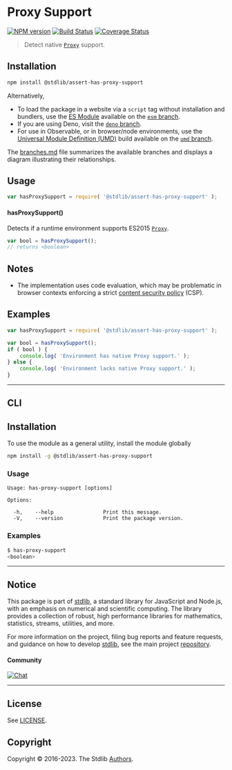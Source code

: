 <!--

@license Apache-2.0

Copyright (c) 2018 The Stdlib Authors.

Licensed under the Apache License, Version 2.0 (the "License");
you may not use this file except in compliance with the License.
You may obtain a copy of the License at

   http://www.apache.org/licenses/LICENSE-2.0

Unless required by applicable law or agreed to in writing, software
distributed under the License is distributed on an "AS IS" BASIS,
WITHOUT WARRANTIES OR CONDITIONS OF ANY KIND, either express or implied.
See the License for the specific language governing permissions and
limitations under the License.

-->

# Proxy Support

[![NPM version][npm-image]][npm-url] [![Build Status][test-image]][test-url] [![Coverage Status][coverage-image]][coverage-url] <!-- [![dependencies][dependencies-image]][dependencies-url] -->

> Detect native [`Proxy`][mdn-proxy] support.

<section class="installation">

## Installation

```bash
npm install @stdlib/assert-has-proxy-support
```

Alternatively,

-   To load the package in a website via a `script` tag without installation and bundlers, use the [ES Module][es-module] available on the [`esm` branch][esm-url].
-   If you are using Deno, visit the [`deno` branch][deno-url].
-   For use in Observable, or in browser/node environments, use the [Universal Module Definition (UMD)][umd] build available on the [`umd` branch][umd-url].

The [branches.md][branches-url] file summarizes the available branches and displays a diagram illustrating their relationships.

</section>

<section class="usage">

## Usage

```javascript
var hasProxySupport = require( '@stdlib/assert-has-proxy-support' );
```

#### hasProxySupport()

Detects if a runtime environment supports ES2015 [`Proxy`][mdn-proxy].

```javascript
var bool = hasProxySupport();
// returns <boolean>
```

</section>

<!-- /.usage -->

<section class="notes">

## Notes

-   The implementation uses code evaluation, which may be problematic in browser contexts enforcing a strict [content security policy][mdn-csp] (CSP).

</section>

<!-- /.notes -->

<section class="examples">

## Examples

<!-- eslint no-undef: "error" -->

```javascript
var hasProxySupport = require( '@stdlib/assert-has-proxy-support' );

var bool = hasProxySupport();
if ( bool ) {
    console.log( 'Environment has native Proxy support.' );
} else {
    console.log( 'Environment lacks native Proxy support.' );
}
```

</section>

<!-- /.examples -->

* * *

<section class="cli">

## CLI

<section class="installation">

## Installation

To use the module as a general utility, install the module globally

```bash
npm install -g @stdlib/assert-has-proxy-support
```

</section>

<!-- CLI usage documentation. -->

<section class="usage">

### Usage

```text
Usage: has-proxy-support [options]

Options:

  -h,    --help                Print this message.
  -V,    --version             Print the package version.
```

</section>

<!-- /.usage -->

<section class="examples">

### Examples

```bash
$ has-proxy-support
<boolean>
```

</section>

<!-- /.examples -->

</section>

<!-- /.cli -->

<!-- Section for related `stdlib` packages. Do not manually edit this section, as it is automatically populated. -->

<section class="related">

</section>

<!-- /.related -->

<!-- Section for all links. Make sure to keep an empty line after the `section` element and another before the `/section` close. -->


<section class="main-repo" >

* * *

## Notice

This package is part of [stdlib][stdlib], a standard library for JavaScript and Node.js, with an emphasis on numerical and scientific computing. The library provides a collection of robust, high performance libraries for mathematics, statistics, streams, utilities, and more.

For more information on the project, filing bug reports and feature requests, and guidance on how to develop [stdlib][stdlib], see the main project [repository][stdlib].

#### Community

[![Chat][chat-image]][chat-url]

---

## License

See [LICENSE][stdlib-license].


## Copyright

Copyright &copy; 2016-2023. The Stdlib [Authors][stdlib-authors].

</section>

<!-- /.stdlib -->

<!-- Section for all links. Make sure to keep an empty line after the `section` element and another before the `/section` close. -->

<section class="links">

[npm-image]: http://img.shields.io/npm/v/@stdlib/assert-has-proxy-support.svg
[npm-url]: https://npmjs.org/package/@stdlib/assert-has-proxy-support

[test-image]: https://github.com/stdlib-js/assert-has-proxy-support/actions/workflows/test.yml/badge.svg?branch=main
[test-url]: https://github.com/stdlib-js/assert-has-proxy-support/actions/workflows/test.yml?query=branch:main

[coverage-image]: https://img.shields.io/codecov/c/github/stdlib-js/assert-has-proxy-support/main.svg
[coverage-url]: https://codecov.io/github/stdlib-js/assert-has-proxy-support?branch=main

<!--

[dependencies-image]: https://img.shields.io/david/stdlib-js/assert-has-proxy-support.svg
[dependencies-url]: https://david-dm.org/stdlib-js/assert-has-proxy-support/main

-->

[chat-image]: https://img.shields.io/gitter/room/stdlib-js/stdlib.svg
[chat-url]: https://gitter.im/stdlib-js/stdlib/

[stdlib]: https://github.com/stdlib-js/stdlib

[stdlib-authors]: https://github.com/stdlib-js/stdlib/graphs/contributors

[umd]: https://github.com/umdjs/umd
[es-module]: https://developer.mozilla.org/en-US/docs/Web/JavaScript/Guide/Modules

[deno-url]: https://github.com/stdlib-js/assert-has-proxy-support/tree/deno
[umd-url]: https://github.com/stdlib-js/assert-has-proxy-support/tree/umd
[esm-url]: https://github.com/stdlib-js/assert-has-proxy-support/tree/esm
[branches-url]: https://github.com/stdlib-js/assert-has-proxy-support/blob/main/branches.md

[stdlib-license]: https://raw.githubusercontent.com/stdlib-js/assert-has-proxy-support/main/LICENSE

[mdn-proxy]: https://developer.mozilla.org/en-US/docs/Web/JavaScript/Reference/Global_Objects/Proxy

[mdn-csp]: https://developer.mozilla.org/en-US/docs/Web/HTTP/CSP

</section>

<!-- /.links -->
